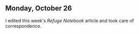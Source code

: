 
## Monday, October 26

I edited this week's *Refuge Notebook* article and took care of correspondence.
